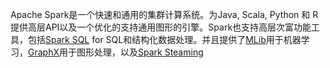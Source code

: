 Apache Spark是一个快速和通用的集群计算系统。为Java, Scala, Python 和 R提供高层API以及一个优化的支持通用图形的引擎。Spark也支持高层次富功能工具，包括[Spark SQL](http://spark.apache.org/docs/latest/sql-programming-guide.html) for SQL和结构化数据处理。并且提供了[MLib](http://spark.apache.org/docs/latest/ml-guide.html)用于机器学习，[GraphX](http://spark.apache.org/docs/latest/graphx-programming-guide.html)用于图形处理，以及[Spark Steaming](http://spark.apache.org/docs/latest/streaming-programming-guide.html)